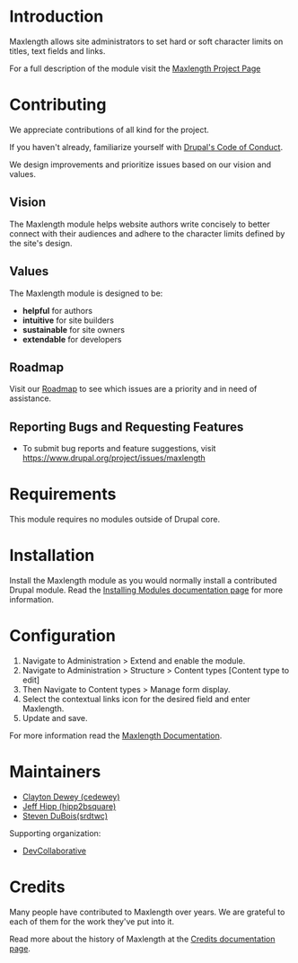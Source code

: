 # Introduction

Maxlength allows site administrators to set hard or soft character 
limits on titles, text fields and links.

For a full description of the module visit the [Maxlength Project Page](https://www.drupal.org/project/maxlength)

# Contributing

We appreciate contributions of all kind for the project.

If you haven't already, familiarize yourself with [Drupal's Code of Conduct](https://www.drupal.org/dcoc). 

We design improvements and prioritize issues based on our vision and values.

## Vision

The Maxlength module helps website authors write concisely 
to better connect with their audiences and adhere 
to the character limits defined by the site's design.


## Values 

The Maxlength module is designed to be:

* **helpful** for authors
* **intuitive** for site builders
* **sustainable** for site owners
* **extendable** for developers

## Roadmap

Visit our [Roadmap](https://www.drupal.org/project/maxlength/issues/3259874) to see which issues are a priority and in need of assistance.

## Reporting Bugs and Requesting Features

* To submit bug reports and feature suggestions, 
  visit https://www.drupal.org/project/issues/maxlength


# Requirements

This module requires no modules outside of Drupal core.


# Installation

Install the Maxlength module as you would normally 
install a contributed Drupal module. 
Read the [Installing Modules documentation page](https://www.drupal.org/node/1897420) for more information.


# Configuration

1. Navigate to Administration > Extend and enable the module.
2. Navigate to Administration > Structure > Content types [Content type to edit] 
3. Then Navigate to Content types > Manage form display.
4. Select the contextual links icon for the desired field and enter Maxlength. 
5. Update and save.

For more information read the [Maxlength Documentation](https://www.drupal.org/docs/contributed-modules/maxlength). 

# Maintainers

 * [Clayton Dewey (cedewey)](https://www.drupal.org/u/cedewey)
 * [Jeff Hipp (hipp2bsquare)](https://www.drupal.org/u/hipp2bsquare)
 * [Steven DuBois(srdtwc)](https://www.drupal.org/u/srdtwc)

Supporting organization:

 * [DevCollaborative](https://devcollaborative.com)
 

# Credits

Many people have contributed to Maxlength over years. 
We are grateful to each of them for the work they've put into it.

Read more about the history of Maxlength at the [Credits documentation page](https://www.drupal.org/docs/contributed-modules/maxlength/credits).
